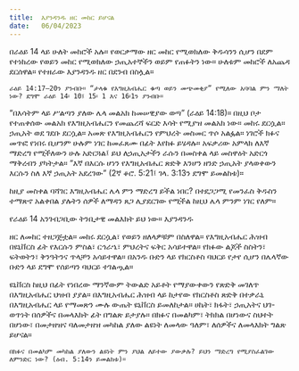 ```yaml
---
title:  እያንዳንዱ ዘር መከር ይሆናል
date:   06/04/2023
---
```


በራዕይ 14 ላይ ሁለት መከሮች አሉ። የወርቃማው ዘር መከር የሚወክለው ቅዱሳንን ሲሆን በደም የተነከረው የወይን መከር የሚወክለው ኃጢአተኞችን ወይም የጠፉትን ነው። ሁለቱም መከሮች ለአጨዳ ደርሰዋል። የተዘራው እያንዳንዱ ዘር በደንብ በስሏል።

`ራዕይ 14:17—20ን ያንብቡ። “ታላቁ የእግዚአብሔር ቁጣ ወይን መጭመቂያ” የሚለው አባባል ምን ማለት ነው? ደግሞ ራዕይ 14፡ 10፤ 15፡ 1 እና 16፡1ን ያንብቡ።`

“በእሳትም ላይ ሥልጣን ያለው ሌላ መልአክ ከመሠዊያው ወጣ” (ራዕይ 14:18)። በዚህ ቦታ የተጠቀሰው መልአክ የእግዚአብሔርን የመጨረሻ ፍርድ እሳት የሚያዝ መልአክ ነው። መከሩ ደርሷል። ኃጢአት ወደ ገደቡ ደርሷል። አመጽ የእግዚአብሔርን የምህረት መስመር ጥሶ አልፏል። ነገሮች ክፉና መጥፎ የነበሩ ቢሆንም ሁሉም ነገር ከመፈጸሙ በፊት እየከፉ ይሄዳሉ። አፍቃሪው አምላክ ለእኛ ማድረግ የሚችለውን ሁሉ አድርጓል፤ ይህ ለኃጢአታችን ራሱን በመስቀል ላይ መስዋዕት አድርጎ ማቅረብን ያካትታል። “እኛ በእርሱ ሆነን የእግዚአብሔር ጽድቅ እንሆን ዘንድ ኃጢአት ያላወቀውን እርሱን ስለ እኛ ኃጢአት አደረገው” (2ኛ ቆሮ. 5:21፤ ገላ. 3:13ን ደግሞ ይመልከቱ)።

ከዚያ መስቀል ባሻገር እግዚአብሔር ሌላ ምን ማድረግ ይችል ነበር? በተደጋጋሚ የመንፈስ ቅዱስን ተማጽኖ አልቀበል ያሉትን ሰዎች ለማዳን ጸጋ ሊያደርገው የሚችል ከዚህ ሌላ ምንም ነገር የለም።

የራዕይ 14 አንገብጋቢው ትንቢታዊ መልእክት ይህ ነው። እያንዳንዱ

ዘር ለመከር ተዘጋጅቷል። መከሩ ደርሷል፣ የወይን ዘለላዎቹም በስለዋል። የእግዚአብሔር ሕዝብ በዩኒቨርስ ፊት የእርሱን ምስል፣ ርኅራኄ፣ ምህረትና ፍቅር አሳይተዋል። የክፉው ልጆች ስስትን፣ ፍትወትን፣ ቅንዓትንና ጥላቻን አሳይተዋል። በአንዱ ቡድን ላይ የክርስቶስ ባህርይ የታየ ሲሆን በሌላኛው ቡድን ላይ ደግሞ የሰይጣን ባህርይ ተገልጧል።

ዩኒቨርስ ከዚህ በፊት የነበረው ማንኛውም ትውልድ አይቶት የማያውቀውን የጽድቅ መገለጥ በእግዚአብሔር ህዝብ ያያል። በእግዚአብሔር ሕዝብ ላይ ከታየው የክርስቶስ ጽድቅ በተቃራኒ በእግዚአብሔር ላይ የማመጽን ሙሉ ውጤት ዩኒቨርስ ይመለከታል። ሀኬት፣ ክፋት፣ ኃጢአትና ህገ-ወጥነት በሰዎችና በመላእክት ፊት በግልጽ ይታያሉ። በክፉና በመልካም፣ ትክክል በሆነውና ስህተት በሆነው፣ በመታዘዝና ባለመታዘዝ መካከል ያለው ልዩነት ለመላው ዓለም፣ ለሰዎችና ለመላእክት ግልጽ ይሆናል።

`በክፉና በመልካም መካከል ያለውን ልዩነት ምን ያህል ለይተው ያውቃሉ? ይህን ማድረግ የሚያስፈልገው ለምንድር ነው? (ዕብ. 5:14ን ይመልከቱ)።`